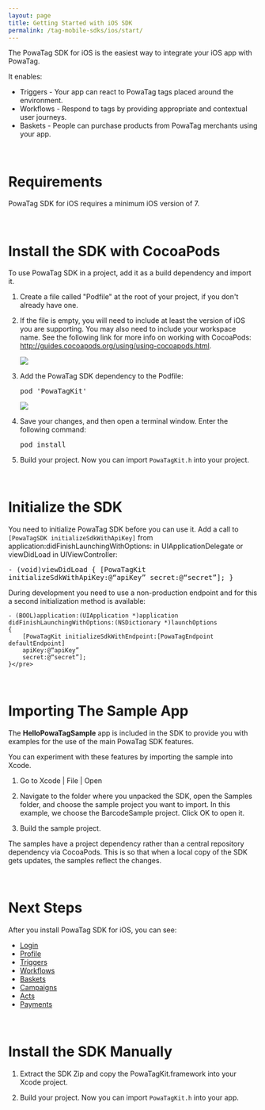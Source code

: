 ```yaml
---
layout: page
title: Getting Started with iOS SDK
permalink: /tag-mobile-sdks/ios/start/
---
```


The PowaTag SDK for iOS is the easiest way to integrate your iOS app with PowaTag.

It enables:

* Triggers - Your app can react to PowaTag tags placed around the environment.
* Workflows - Respond to tags by providing appropriate and contextual user journeys.
* Baskets - People can purchase products from PowaTag merchants using your app.

<br />

# Requirements

PowaTag SDK for iOS requires a minimum iOS version of 7.

<br />

# Install the SDK with CocoaPods

To use PowaTag SDK in a project, add it as a build dependency and import it.

1. Create a file called "Podfile" at the root of your project, if you don't already have one.

2. If the file is empty, you will need to include at least the version of iOS you are supporting. You may also need to include your workspace name. See the following link for more info on working with CocoaPods: http://guides.cocoapods.org/using/using-cocoapods.html.

    <img src="{{ '/images/powatag_mobile_sdks_ios_start_new_podfile.png' | prepend: site.baseurl }}" />

3. Add the PowaTag SDK dependency to the Podfile:

    <pre>pod 'PowaTagKit'</pre>

    <img src="{{ '/images/powatag_mobile_sdks_ios_start_podfile.png' | prepend: site.baseurl }}" />

4. Save your changes, and then open a terminal window. Enter the following command:

    <pre>pod install</pre>

5. Build your project. Now you can import `PowaTagKit.h` into your project.

<br />

# Initialize the SDK

You need to initialize PowaTag SDK before you can use it. Add a call to `[PowaTagSDK initializeSdkWithApiKey]` from application:didFinishLaunchingWithOptions: in UIApplicationDelegate or viewDidLoad in UIViewController:
	<pre>- (void)viewDidLoad {
		[PowaTagKit initializeSdkWithApiKey:@“apiKey”
		secret:@“secret”];
	}</pre>

During development you need to use a non-production endpoint and for this a second initialization method is available:

	- (BOOL)application:(UIApplication *)application 
    didFinishLaunchingWithOptions:(NSDictionary *)launchOptions 
	{
		[PowaTagKit initializeSdkWithEndpoint:[PowaTagEndpoint defaultEndpoint]
		apiKey:@“apiKey”
		secret:@“secret”];
    }</pre>
			 
<br />

# Importing The Sample App

The **HelloPowaTagSample** app is included in the SDK to provide you with examples for the use of the main PowaTag SDK features. 

You can experiment with these features by importing the sample into Xcode.

1. Go to Xcode \| File \| Open

2. Navigate to the folder where you unpacked the SDK, open the Samples folder, and choose the sample project you want to import. In this example, we choose the BarcodeSample project. Click OK to open it.

3. Build the sample project.

The samples have a project dependency rather than a central repository dependency via CocoaPods. This is so that when a local copy of the SDK gets updates, the samples reflect the changes.

<br />

# Next Steps

After you install PowaTag SDK for iOS, you can see:

* [Login]({{site.baseurl}}/tag-mobile-sdks/ios/login/)
* [Profile]({{site.baseurl}}/tag-mobile-sdks/ios/profile/)
* [Triggers]({{site.baseurl}}/tag-mobile-sdks/ios/triggers/)
* [Workflows]({{site.baseurl}}/tag-mobile-sdks/ios/workflows/)
* [Baskets]({{site.baseurl}}/tag-mobile-sdks/ios/baskets/)
* [Campaigns]({{site.baseurl}}/tag-mobile-sdks/ios/campaigns/)
* [Acts]({{site.baseurl}}/tag-mobile-sdks/ios/acts/)
* [Payments]({{site.baseurl}}/tag-mobile-sdks/ios/payments/)

<br />

# Install the SDK Manually

1. Extract the SDK Zip and copy the PowaTagKit.framework into your Xcode project.

2. Build your project. Now you can import `PowaTagKit.h` into your app.
